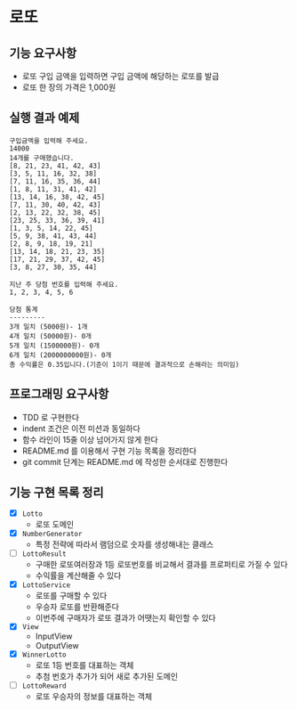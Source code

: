 # 로또

## 기능 요구사항
* 로또 구입 금액을 입력하면 구입 금액에 해당하는 로또를 발급
* 로또 한 장의 가격은 1,000원


## 실행 결과 예제
```text
구입금액을 입력해 주세요.
14000
14개를 구매했습니다.
[8, 21, 23, 41, 42, 43]
[3, 5, 11, 16, 32, 38]
[7, 11, 16, 35, 36, 44]
[1, 8, 11, 31, 41, 42]
[13, 14, 16, 38, 42, 45]
[7, 11, 30, 40, 42, 43]
[2, 13, 22, 32, 38, 45]
[23, 25, 33, 36, 39, 41]
[1, 3, 5, 14, 22, 45]
[5, 9, 38, 41, 43, 44]
[2, 8, 9, 18, 19, 21]
[13, 14, 18, 21, 23, 35]
[17, 21, 29, 37, 42, 45]
[3, 8, 27, 30, 35, 44]

지난 주 당첨 번호를 입력해 주세요.
1, 2, 3, 4, 5, 6

당첨 통계
---------
3개 일치 (5000원)- 1개
4개 일치 (50000원)- 0개
5개 일치 (1500000원)- 0개
6개 일치 (2000000000원)- 0개
총 수익률은 0.35입니다.(기준이 1이기 때문에 결과적으로 손해라는 의미임)
```

## 프로그래밍 요구사항
* TDD 로 구현한다
* indent 조건은 이전 미션과 동일하다
* 함수 라인이 15줄 이상 넘어가지 않게 한다
* README.md 를 이용해서 구현 기능 목록을 정리한다
* git commit 단계는 README.md 에 작성한 순서대로 진행한다

## 기능 구현 목록 정리

* [X] `Lotto`
  *  로또 도메인
* [X] `NumberGenerator`
  * 특정 전략에 따라서 램덤으로 숫자를 생성해내는 클래스
* [ ] `LottoResult`
  * 구매한 로또여러장과 1등 로또번호를 비교해서 결과를 프로퍼티로 가질 수 있다
  * 수익률을 계산해줄 수 있다
* [X] `LottoService`
  * 로또를 구매할 수 있다
  * 우승자 로또를 반환해준다
  * 이번주에 구매자가 로또 결과가 어땟는지 확인할 수 있다
* [X] `View`
  * InputView
  * OutputView
* [X] `WinnerLotto`
  * 로또 1등 번호를 대표하는 객체
  * 추첨 번호가 추가가 되어 새로 추가된 도메인
* [ ] `LottoReward`
  * 로또 우승자의 정보를 대표하는 객체
